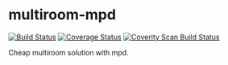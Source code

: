 multiroom-mpd
=============

[![Build Status](https://travis-ci.org/xdeclercq/multiroom-mpd.svg)](https://travis-ci.org/xdeclercq/multiroom-mpd)
[![Coverage Status](https://img.shields.io/coveralls/xdeclercq/multiroom-mpd.svg)](https://coveralls.io/r/xdeclercq/multiroom-mpd)
[![Coverity Scan Build Status](https://scan.coverity.com/projects/3667/badge.svg)](https://scan.coverity.com/projects/3667)

Cheap multiroom solution with mpd.
